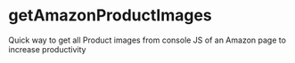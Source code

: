 # getAmazonProductImages
Quick way to get all Product images from console JS of an Amazon page to increase productivity
